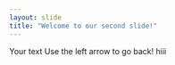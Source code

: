 ```yaml
---
layout: slide
title: "Welcome to our second slide!"
---
```

Your text
Use the left arrow to go back!
hiii
